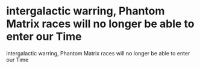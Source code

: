 # intergalactic warring, Phantom Matrix races will no longer be able to enter our Time

intergalactic warring, Phantom Matrix races will no longer be able to enter our Time